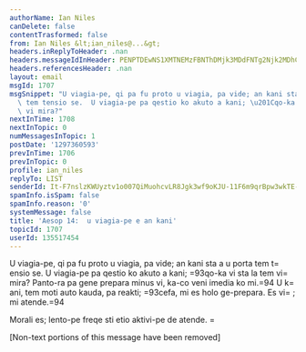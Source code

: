 ```yaml
---
authorName: Ian Niles
canDelete: false
contentTrasformed: false
from: Ian Niles &lt;ian_niles@...&gt;
headers.inReplyToHeader: .nan
headers.messageIdInHeader: PENPTDEwNS1XMTNEMzFBNThDMjk3MDdFNTg2Njk2MDhCRUMwQHBoeC5nYmw+
headers.referencesHeader: .nan
layout: email
msgId: 1707
msgSnippet: "U viagia-pe, qi pa fu proto u viagia, pa vide; an kani sta a u porta\
  \ tem tensio se.  U viagia-pe pa qestio ko akuto a kani; \u201Cqo-ka vi sta la tem\
  \ vi mira?"
nextInTime: 1708
nextInTopic: 0
numMessagesInTopic: 1
postDate: '1297360593'
prevInTime: 1706
prevInTopic: 0
profile: ian_niles
replyTo: LIST
senderId: It-F7nslzKWUyztv1o007QiMuohcvLR8Jgk3wf9oKJU-11F6m9qrBpw3wkTE-Q_FeaipfFhUL-lyFqesCPFSciDUW753AV4e
spamInfo.isSpam: false
spamInfo.reason: '0'
systemMessage: false
title: 'Aesop 14:  u viagia-pe e an kani'
topicId: 1707
userId: 135517454
---
```



U viagia-pe, qi pa fu proto u viagia, pa vide; an kani sta a u porta tem t=
ensio se.  U viagia-pe pa qestio ko akuto a kani; =93qo-ka vi sta la tem vi=
 mira?  Panto-ra pa gene prepara minus vi, ka-co veni imedia ko mi.=94  U k=
ani, tem moti auto kauda, pa reakti; =93cefa, mi es holo ge-prepara.  Es vi=
; mi atende.=94
 
Morali es; lento-pe freqe sti etio aktivi-pe de atende. 	=
	 	   		  

[Non-text portions of this message have been removed]


